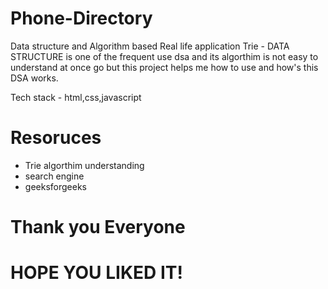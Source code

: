 # Phone-Directory

Data structure and Algorithm based Real life application
Trie - DATA STRUCTURE is one of the frequent use dsa and its algorthim is not easy to understand at once go but this project helps me how to use and how's this DSA works.


Tech stack - html,css,javascript

# Resoruces
* Trie algorthim understanding
* search engine
* geeksforgeeks

# Thank you Everyone
# HOPE YOU LIKED IT!
